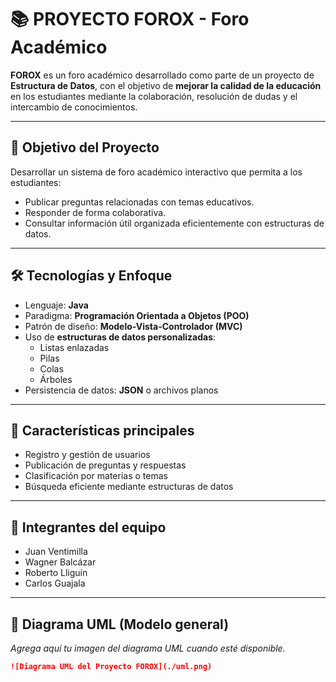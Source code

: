 
# 📚 PROYECTO FOROX - Foro Académico

**FOROX** es un foro académico desarrollado como parte de un proyecto de **Estructura de Datos**, con el objetivo de **mejorar la calidad de la educación** en los estudiantes mediante la colaboración, resolución de dudas y el intercambio de conocimientos.

---

## 🎯 Objetivo del Proyecto

Desarrollar un sistema de foro académico interactivo que permita a los estudiantes:

- Publicar preguntas relacionadas con temas educativos.
- Responder de forma colaborativa.
- Consultar información útil organizada eficientemente con estructuras de datos.

---

## 🛠️ Tecnologías y Enfoque

- Lenguaje: **Java**
- Paradigma: **Programación Orientada a Objetos (POO)**
- Patrón de diseño: **Modelo-Vista-Controlador (MVC)**
- Uso de **estructuras de datos personalizadas**:
  - Listas enlazadas
  - Pilas
  - Colas
  - Árboles
- Persistencia de datos: **JSON** o archivos planos

---

## 📌 Características principales

- Registro y gestión de usuarios
- Publicación de preguntas y respuestas
- Clasificación por materias o temas
- Búsqueda eficiente mediante estructuras de datos

---

## 👥 Integrantes del equipo

- Juan Ventimilla  
- Wagner Balcázar  
- Roberto Lliguín  
- Carlos Guajala  

---

## 📐 Diagrama UML (Modelo general)

_Agrega aquí tu imagen del diagrama UML cuando esté disponible._

```markdown
![Diagrama UML del Proyecto FOROX](./uml.png)


